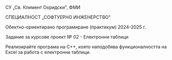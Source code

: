   СУ „Св. Климент Охридски", ФМИ

  СПЕЦИАЛНОСТ „СОФТУЕРНО ИНЖЕНЕРСТВО"

Обектно-ориентирано програмиране (практикум)
            2024-2025 г.

Задание за курсове проект № 02 - Електронни таблици

Реализирайте програма на С++, която наподобява функционалността на Excel за работа с електронни таблици.

